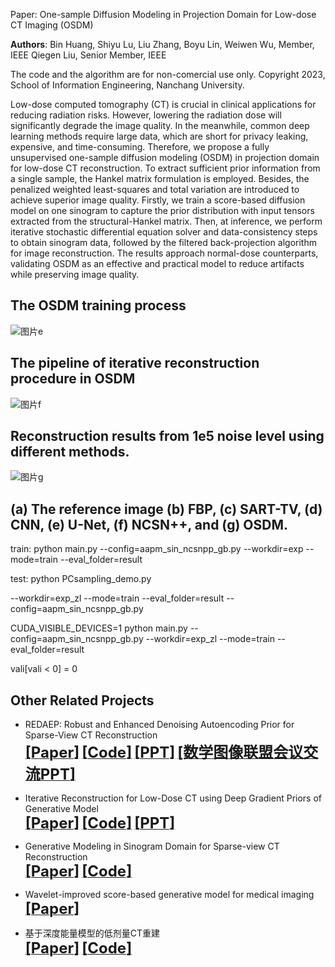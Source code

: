 Paper: One-sample Diffusion Modeling in Projection Domain for Low-dose CT Imaging (OSDM)

**Authors**: Bin Huang, Shiyu Lu, Liu Zhang, Boyu Lin, Weiwen Wu, Member, IEEE Qiegen Liu, Senior Member, IEEE

The code and the algorithm are for non-comercial use only.
Copyright 2023, School of Information Engineering, Nanchang University.

Low-dose computed tomography (CT) is crucial in clinical applications for reducing radiation risks. However, lowering the radiation dose will significantly degrade the image quality. In the meanwhile, common deep learning methods require large data, which are short for privacy leaking, expensive, and time-consuming. Therefore, we propose a fully unsupervised one-sample diffusion modeling (OSDM) in projection domain for low-dose CT reconstruction. To extract sufficient prior information from a single sample, the Hankel matrix formulation is employed. Besides, the penalized weighted least-squares and total variation are introduced to achieve superior image quality. Firstly, we train a score-based diffusion model on one sinogram to capture the prior distribution with input tensors extracted from the structural-Hankel matrix. Then, at inference, we perform iterative stochastic differential equation solver and data-consistency steps to obtain sinogram data, followed by the filtered back-projection algorithm for image reconstruction. The results approach normal-dose counterparts, validating OSDM as an effective and practical model to reduce artifacts while preserving image quality.


## The OSDM training process
![图片e](https://github.com/yqx7150/OSDM/assets/26964726/18d09431-9165-4b65-a76a-7613ff0e69c2)

   
## The pipeline of iterative reconstruction procedure in OSDM
![图片f](https://github.com/yqx7150/OSDM/assets/26964726/2255553f-b9ef-4a16-9a1b-b333d86899b7)


## Reconstruction results from 1e5 noise level using different methods.
![图片g](https://github.com/yqx7150/OSDM/assets/26964726/ae7a4585-0a3e-4646-8df1-406934f0f3d1)
## (a) The reference image (b) FBP, (c) SART-TV, (d) CNN, (e) U-Net, (f) NCSN++, and (g) OSDM.

train:
python main.py --config=aapm_sin_ncsnpp_gb.py --workdir=exp --mode=train --eval_folder=result

test:
python PCsampling_demo.py

--workdir=exp_zl
--mode=train
--eval_folder=result
--config=aapm_sin_ncsnpp_gb.py

CUDA_VISIBLE_DEVICES=1 python main.py --config=aapm_sin_ncsnpp_gb.py --workdir=exp_zl --mode=train --eval_folder=result


vali[vali < 0] = 0


## Other Related Projects
  * REDAEP: Robust and Enhanced Denoising Autoencoding Prior for Sparse-View CT Reconstruction  
[<font size=5>**[Paper]**</font>](https://ieeexplore.ieee.org/document/9076295)   [<font size=5>**[Code]**</font>](https://github.com/yqx7150/REDAEP)   [<font size=5>**[PPT]**</font>](https://github.com/yqx7150/HGGDP/tree/master/Slide)  [<font size=5>**[数学图像联盟会议交流PPT]**</font>](https://github.com/yqx7150/EDAEPRec/tree/master/Slide)

  * Iterative Reconstruction for Low-Dose CT using Deep Gradient Priors of Generative Model  
[<font size=5>**[Paper]**</font>](https://ieeexplore.ieee.org/abstract/document/9703672)   [<font size=5>**[Code]**</font>](https://github.com/yqx7150/EASEL)   [<font size=5>**[PPT]**</font>](https://github.com/yqx7150/HGGDP/tree/master/Slide)
   
  * Generative Modeling in Sinogram Domain for Sparse-view CT Reconstruction      
[<font size=5>**[Paper]**</font>](https://ieeexplore.ieee.org/document/10233041)   [<font size=5>**[Code]**</font>](https://github.com/yqx7150/GMSD)

  * Wavelet-improved score-based generative model for medical imaging  
[<font size=5>**[Paper]**</font>](https://ieeexplore.ieee.org/abstract/document/10288274)       
       
  * 基于深度能量模型的低剂量CT重建  
[<font size=5>**[Paper]**</font>](http://cttacn.org.cn/cn/article/doi/10.15953/j.ctta.2021.077)   [<font size=5>**[Code]**</font>](https://github.com/yqx7150/EBM-LDCT)  
